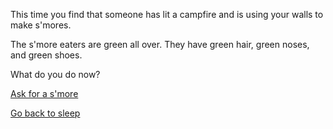 This time you find that someone has lit a campfire and is using your walls to make s'mores.

The s'more eaters are green all over. They have green hair, green noses, and green shoes.

What do you do now?

[Ask for a s'more](delicious.md)

[Go back to sleep](../marshmallow.md)
